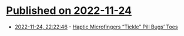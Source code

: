 # [Published on 2022-11-24](index.md)

* [2022-11-24, 22:22:46](https://news.ycombinator.com/item?id=33736910) - [Haptic Microfingers “Tickle” Pill Bugs’ Toes](https://spectrum.ieee.org/insect-haptic-teleoperation)
